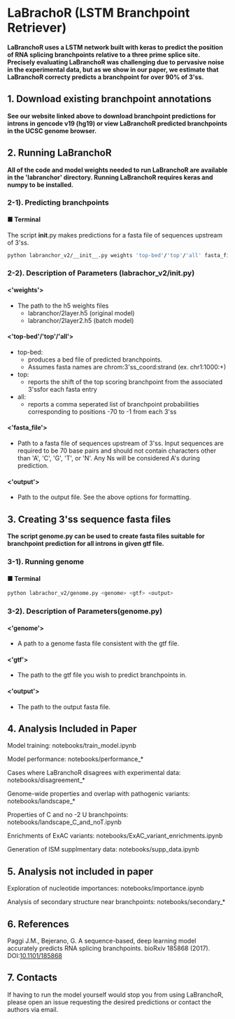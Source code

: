# LaBrachoR (LSTM Branchpoint Retriever)
**LaBranchoR uses a LSTM network built with keras to predict the
position of RNA splicing branchpoints relative to a three prime
splice site. Precisely evaluating LaBranchoR was challenging due
to pervasive noise in the experimental data, but as we show in our
paper, we estimate that LaBranchoR correcty predicts a branchpoint
for over 90% of 3'ss.**


## 1. Download existing branchpoint annotations
**See our website linked above to download branchpoint predictions
for introns in gencode v19 (hg19) or view LaBranchoR predicted
branchpoints in the UCSC genome browser.**


## 2. Running LaBranchoR
**All of the code and model weights needed to run LaBranchoR are available in
the 'labranchor' directory. Running LaBranchoR requires keras and numpy to be installed.**


### 2-1). Predicting branchpoints
#### ■ Terminal
The script __init__.py makes predictions for a fasta file of sequences upstream of 3'ss.
```sh
python labranchor_v2/__init__.py weights 'top-bed'/'top'/'all' fasta_file output
```

### 2-2). Description of Parameters (labrachor_v2/__init__.py)
#### <'weights'>
- The path to the h5 weights files
  - labranchor/2layer.h5 (original model)
  - labranchor/2layer2.h5 (batch model)

#### <'top-bed'/'top'/'all'>
- top-bed:
  - produces a bed file of predicted branchpoints. 
  - Assumes fasta names are chrom:3'ss_coord:strand (ex. chr1:1000:+)
- top:
  - reports the shift of the top scoring branchpoint from the associated 3'ssfor each fasta entry
- all:
  - reports a comma seperated list of branchpoint probabilities corresponding to positions -70 to -1 from each 3'ss

#### <'fasta_file'>
- Path to a fasta file of sequences upstream of 3'ss. Input sequences are required to be 70 base pairs and should not contain characters other than 'A', 'C', 'G', 'T', or 'N'. Any Ns will be considered A's during prediction.

#### <'output'>
- Path to the output file. See the above options for formatting.


## 3. Creating 3'ss sequence fasta files
**The script genome.py can be used to create fasta files suitable for branchpoint prediction for all introns in given gtf file.**

### 3-1). Running genome
#### ■ Terminal
```sh
python labrachor_v2/genome.py <genome> <gtf> <output>
```

### 3-2). Description of Parameters(genome.py)
#### <'genome'>
- A path to a genome fasta file consistent with the gtf file.

#### <'gtf'>
- The path to the gtf file you wish to predict branchpoints in.

#### <'output'>
- The path to the output fasta file.


## 4. Analysis Included in Paper

Model training: notebooks/train_model.ipynb

Model performance: notebooks/performance_*

Cases where LaBranchoR disagrees with experimental data: notebooks/disagreement_*

Genome-wide properties and overlap with pathogenic variants: notebooks/landscape_*

Properties of C and no -2 U branchpoints: notebooks/landscape_C_and_noT.ipynb

Enrichments of ExAC variants: notebooks/ExAC_variant_enrichments.ipynb

Generation of ISM supplmentary data: notebooks/supp_data.ipynb

## 5. Analysis not included in paper

Exploration of nucleotide importances: notebooks/importance.ipynb

Analysis of secondary structure near branchpoints: notebooks/secondary_*

## 6. References
Paggi J.M., Bejerano, G. A sequence-based, deep learning model accurately predicts RNA splicing branchpoints. bioRxiv 185868 (2017). DOI:[10.1101/185868](http://www.biorxiv.org/content/early/2017/09/07/185868)

## 7. Contacts
If having to run the model yourself would stop you from using LaBranchoR,
please open an issue requesting the desired predictions or contact the
authors via email.
